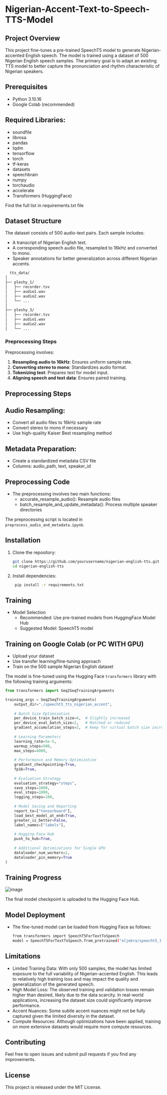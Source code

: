 # Nigerian-Accent-Text-to-Speech-TTS-Model

## Project Overview
This project fine-tunes a pre-trained SpeechT5 model to generate Nigerian-accented English speech. The model is trained using a dataset of 500 Nigerian English speech samples. The primary goal is to adapt an existing TTS model to better capture the pronunciation and rhythm characteristic of Nigerian speakers.

## Prerequisites
- Python 3.10.16
- Google Colab (recommended)

## Required Libraries:
- soundfile
- librosa
- pandas
- tqdm
- tensorflow
- torch
- tf-keras
- datasets
- speechbrain
- numpy
- torchaudio
- accelerate
- Transformers (HuggingFace)

Find the full list in requirements.txt file

## Dataset Structure
The dataset consists of 500 audio-text pairs. Each sample includes:
- A transcript of Nigerian English text.
- A corresponding speech audio file, resampled to 16kHz and converted to mono.
- Speaker annotations for better generalization across different Nigerian accents.

``` bash
  tts_data/
│
├── pleshy_1/
│   ├── recorder.tsv
│   ├── audio1.wav
│   ├── audio2.wav
│   └── ...
│
├── pleshy_3/
│   ├── recorder.tsv
│   ├── audio1.wav
│   ├── audio2.wav
│   └── ...

```

### Preprocessing Steps
Preprocessing involves:
1. **Resampling audio to 16kHz**: Ensures uniform sample rate.
2. **Converting stereo to mono**: Standardizes audio format.
3. **Tokenizing text**: Prepares text for model input.
4. **Aligning speech and text data**: Ensures paired training.

## Preprocessing Steps

## Audio Resampling:
- Convert all audio files to 16kHz sample rate
- Convert stereo to mono if necessary
- Use high-quality Kaiser Best resampling method


## Metadata Preparation:

- Create a standardized metadata CSV file
- Columns: audio_path, text, speaker_id

## Preprocessing Code
- The preprocessing involves two main functions:
  - accurate_resample_audio(): Resample audio files
  - batch_resample_and_update_metadata(): Process multiple speaker directories

The preprocessing script is located in `preprocess_audio_and_metadata.ipynb`.

## Installation

1. Clone the repository:
   ``` bash
   git clone https://github.com/yourusername/nigerian-english-tts.git
   cd nigerian-english-tts
   ```
2. Install dependencies:
   ``` bash
    pip install -r requirements.txt
   ```

## Training
- Model Selection
  - Recommended: Use pre-trained models from HuggingFace Model Hub
  - Suggested Model: SpeechT5 model

## Training on Google Colab (or PC WITH GPU)
  - Upload your dataset
  - Use transfer learning/fine-tuning approach
  - Train on the 500 sample Nigerian English dataset


The model is fine-tuned using the Hugging Face `transformers` library with the following training arguments:

```python
from transformers import Seq2SeqTrainingArguments

training_args = Seq2SeqTrainingArguments(
    output_dir="./speecht5_tts_nigerian_accent",
    
    # Batch Size Optimization
    per_device_train_batch_size=4,  # Slightly increased
    per_device_eval_batch_size=2,   # Matched or reduced
    gradient_accumulation_steps=2,  # Keep for virtual batch size increase
    
    # Learning Parameters
    learning_rate=5e-5,
    warmup_steps=500,
    max_steps=4000,
    
    # Performance and Memory Optimization
    gradient_checkpointing=True,
    fp16=True,
    
    # Evaluation Strategy
    evaluation_strategy="steps",
    save_steps=1000,
    eval_steps=1000,
    logging_steps=100,
    
    # Model Saving and Reporting
    report_to=["tensorboard"],
    load_best_model_at_end=True,
    greater_is_better=False,
    label_names=["labels"],
    
    # Hugging Face Hub
    push_to_hub=True,
    
    # Additional Optimizations for Single GPU
    dataloader_num_workers=2,
    dataloader_pin_memory=True
)
```
## Training Progress
![image](https://github.com/user-attachments/assets/4e4eb1be-3a68-4afe-a8a9-1249728a8c53)

The final model checkpoint is uploaded to the Hugging Face Hub.

## Model Deployment
- The fine-tuned model can be loaded from Hugging Face as follows:

  ``` bash
  from transformers import SpeechT5ForTextToSpeech
  model = SpeechT5ForTextToSpeech.from_pretrained("aljebra/speecht5_tts_nigerian_accent")
  
  ```
## Limitations
- Limited Training Data: With only 500 samples, the model has limited exposure to the full variability of Nigerian-accented English. This leads to relatively high training loss and may impact the quality and generalization of the generated speech.
- High Model Loss: The observed training and validation losses remain higher than desired, likely due to the data scarcity. In real-world applications, increasing the dataset size could significantly improve performance.
- Accent Nuances: Some subtle accent nuances might not be fully captured given the limited diversity in the dataset.
- Compute Resources: Although optimizations have been applied, training on more extensive datasets would require more compute resources.

## Contributing
Feel free to open issues and submit pull requests if you find any improvements.

## License

This project is released under the MIT License.
